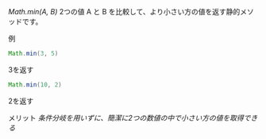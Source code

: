 *Math.min(A, B)*
2つの値 A と B を比較して、より小さい方の値を返す静的メソッドです。

例
```java
Math.min(3, 5)
```
3を返す
```java
Math.min(10, 2)
```
2を返す


メリット
*条件分岐を用いずに、簡潔に2つの数値の中で小さい方の値を取得できる*